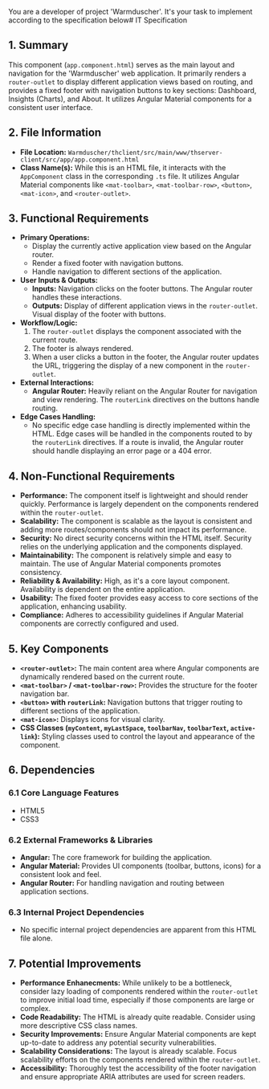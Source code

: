 You are a developer of project 'Warmduscher'. It's your task to implement according to the specification below# IT Specification

## 1. Summary

This component (`app.component.html`) serves as the main layout and navigation for the 'Warmduscher' web application. It primarily renders a `router-outlet` to display different application views based on routing, and provides a fixed footer with navigation buttons to key sections: Dashboard, Insights (Charts), and About.  It utilizes Angular Material components for a consistent user interface.

## 2. File Information

- **File Location:** `Warmduscher/thclient/src/main/www/thserver-client/src/app/app.component.html`
- **Class Name(s):**  While this is an HTML file, it interacts with the `AppComponent` class in the corresponding `.ts` file. It utilizes Angular Material components like `<mat-toolbar>`, `<mat-toolbar-row>`, `<button>`, `<mat-icon>`, and `<router-outlet>`.

## 3. Functional Requirements

- **Primary Operations:**
    - Display the currently active application view based on the Angular router.
    - Render a fixed footer with navigation buttons.
    - Handle navigation to different sections of the application.
- **User Inputs & Outputs:**
    - **Inputs:**  Navigation clicks on the footer buttons.  The Angular router handles these interactions.
    - **Outputs:** Display of different application views in the `router-outlet`. Visual display of the footer with buttons.
- **Workflow/Logic:**
    1. The `router-outlet` displays the component associated with the current route.
    2. The footer is always rendered.
    3. When a user clicks a button in the footer, the Angular router updates the URL, triggering the display of a new component in the `router-outlet`.
- **External Interactions:**
    - **Angular Router:** Heavily reliant on the Angular Router for navigation and view rendering.  The `routerLink` directives on the buttons handle routing.
- **Edge Cases Handling:**
    - No specific edge case handling is directly implemented within the HTML. Edge cases will be handled in the components routed to by the `routerLink` directives. If a route is invalid, the Angular router should handle displaying an error page or a 404 error.

## 4. Non-Functional Requirements

- **Performance:**  The component itself is lightweight and should render quickly. Performance is largely dependent on the components rendered within the `router-outlet`.
- **Scalability:** The component is scalable as the layout is consistent and adding more routes/components should not impact its performance.
- **Security:** No direct security concerns within the HTML itself. Security relies on the underlying application and the components displayed.
- **Maintainability:** The component is relatively simple and easy to maintain. The use of Angular Material components promotes consistency.
- **Reliability & Availability:** High, as it's a core layout component.  Availability is dependent on the entire application.
- **Usability:** The fixed footer provides easy access to core sections of the application, enhancing usability.
- **Compliance:**  Adheres to accessibility guidelines if Angular Material components are correctly configured and used.

## 5. Key Components

- **`<router-outlet>`:** The main content area where Angular components are dynamically rendered based on the current route.
- **`<mat-toolbar>` / `<mat-toolbar-row>`:** Provides the structure for the footer navigation bar.
- **`<button>` with `routerLink`:**  Navigation buttons that trigger routing to different sections of the application.
- **`<mat-icon>`:** Displays icons for visual clarity.
- **CSS Classes (`myContent`, `myLastSpace`, `toolbarNav`, `toolbarText`, `active-link`):** Styling classes used to control the layout and appearance of the component.

## 6. Dependencies

### 6.1 Core Language Features

- HTML5
- CSS3

### 6.2 External Frameworks & Libraries

- **Angular:** The core framework for building the application.
- **Angular Material:**  Provides UI components (toolbar, buttons, icons) for a consistent look and feel.
- **Angular Router:** For handling navigation and routing between application sections.

### 6.3 Internal Project Dependencies

- No specific internal project dependencies are apparent from this HTML file alone.

## 7. Potential Improvements

- **Performance Enhanecments:** While unlikely to be a bottleneck, consider lazy loading of components rendered within the `router-outlet` to improve initial load time, especially if those components are large or complex.
- **Code Readability:** The HTML is already quite readable.  Consider using more descriptive CSS class names.
- **Security Improvements:**  Ensure Angular Material components are kept up-to-date to address any potential security vulnerabilities.
- **Scalability Considerations:**  The layout is already scalable.  Focus scalability efforts on the components rendered within the `router-outlet`.
- **Accessibility:** Thoroughly test the accessibility of the footer navigation and ensure appropriate ARIA attributes are used for screen readers.